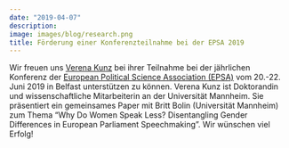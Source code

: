```yaml
---
date: "2019-04-07"
description: 
image: images/blog/research.png
title: Förderung einer Konferenzteilnahme bei der EPSA 2019
---
```


Wir freuen uns [Verena Kunz](https://verenakunz.github.io/) bei ihrer Teilnahme bei der jährlichen Konferenz der [European Political Science Association (EPSA)](https://www.epsanet.org/conference-2019/) vom 20.-22. Juni 2019 in Belfast unterstützen zu können. Verena Kunz ist Doktorandin und wissenschaftliche Mitarbeiterin an der Universität Mannheim. Sie präsentiert ein gemeinsames Paper mit Britt Bolin (Universität Mannheim) zum Thema “Why Do Women Speak Less? Disentangling Gender Differences in European Parliament Speechmaking”. Wir wünschen viel Erfolg!